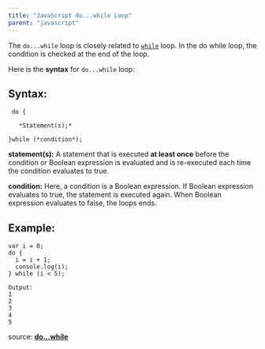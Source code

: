 ```yaml
---
title: "JavaScript do...while Loop"
parent: "javascript"
---
```


The `do...while` loop is closely related to [`while`](http://forum.freecodecamp.com/t/javascript-while-loop/14668) loop. In the do while loop, the condition is checked at the end of the loop.

Here is the **syntax** for `do...while` loop:

## Syntax:

     do {

       *Statement(s);*

    }while (*condition*);

**statement(s):** A statement that is executed **at least once** before the condition or Boolean expression is evaluated and is re-executed each time the condition evaluates to true.

**condition:** Here, a condition is a <a>Boolean expression</a>. If Boolean expression evaluates to true, the statement is executed again. When Boolean expression evaluates to false, the loops ends.

## Example:

    var i = 0;
    do {
      i = i + 1;
      console.log(i);
    } while (i < 5);

    Output:
    1
    2
    3
    4
    5

source: [**do...while**](https://developer.mozilla.org/en-US/docs/Web/JavaScript/Reference/Statements/do...while)
